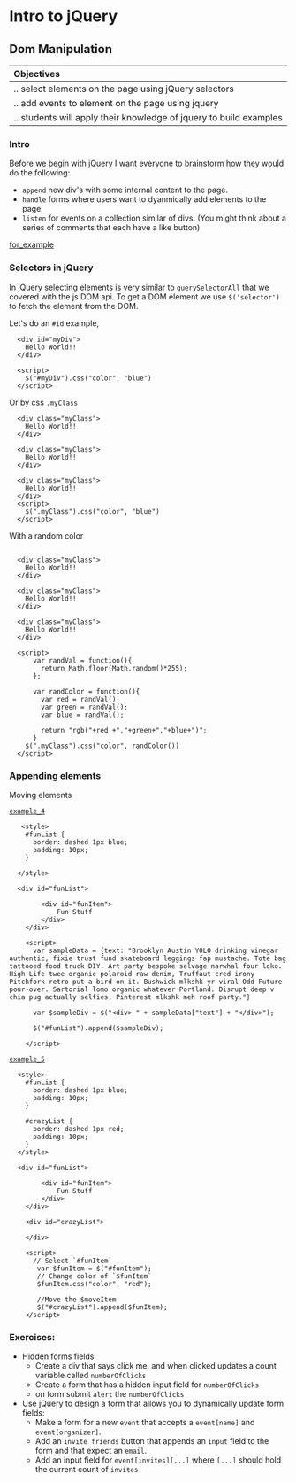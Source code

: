 # Intro to jQuery
## Dom Manipulation

| Objectives  |
| :---- |
| .. select elements on the page using jQuery selectors |
| .. add events to element on the page using jquery |
| .. students will apply their knowledge of jquery to build examples |




### Intro

Before we begin with jQuery I want everyone to brainstorm how they would do the following:

* `append` new div's with some internal content to the page.
* `handle` forms where users want to dyanmically add elements to the page.
* `listen` for events on a collection similar of divs. (You might think about a series of comments that each have a like button)

[for_example](http://jsbin.com/jepoz/2/edit)

### Selectors in jQuery

In jQuery selecting elements is very similar to `querySelectorAll` that we covered with the js DOM api. To get a DOM element we use `$('selector')` to fetch the element from the DOM.

Let's do an `#id` example,

```
  <div id="myDiv">
    Hello World!!
  </div>

  <script>
    $("#myDiv").css("color", "blue")
  </script>
```

Or by css `.myClass`

```
  <div class="myClass">
    Hello World!!
  </div>

  <div class="myClass">
    Hello World!!
  </div>

  <div class="myClass">
    Hello World!!
  </div>
  <script>
    $(".myClass").css("color", "blue")
  </script>
```

With  a random color

```

  <div class="myClass">
    Hello World!!
  </div>

  <div class="myClass">
    Hello World!!
  </div>

  <div class="myClass">
    Hello World!!
  </div>

  <script>
      var randVal = function(){
        return Math.floor(Math.random()*255);
      };

      var randColor = function(){
        var red = randVal();
        var green = randVal();
        var blue = randVal();

        return "rgb("+red +","+green+","+blue+")";
      }
    $(".myClass").css("color", randColor())
  </script>
  ```

### Appending elements
Moving elements

[`example_4`](http://jsbin.com/owoLELUf/1/edit)

```
   <style>
    #funList {
      border: dashed 1px blue;
      padding: 10px;
    }

  </style>

  <div id="funList">

        <div id="funItem">
            Fun Stuff
        </div>
    </div>

    <script>
      var sampleData = {text: "Brooklyn Austin YOLO drinking vinegar authentic, fixie trust fund skateboard leggings fap mustache. Tote bag tattooed food truck DIY. Art party bespoke selvage narwhal four loko. High Life twee organic polaroid raw denim, Truffaut cred irony Pitchfork retro put a bird on it. Bushwick mlkshk yr viral Odd Future pour-over. Sartorial lomo organic whatever Portland. Disrupt deep v chia pug actually selfies, Pinterest mlkshk meh roof party."}

      var $sampleDiv = $("<div> " + sampleData["text"] + "</div>");

      $("#funList").append($sampleDiv);

    </script>
```

[`example_5`](http://jsbin.com/USuqEne/1/edit)

```
  <style>
    #funList {
      border: dashed 1px blue;
      padding: 10px;
    }

    #crazyList {
      border: dashed 1px red;
      padding: 10px;
    }
  </style>

  <div id="funList">

        <div id="funItem">
            Fun Stuff
        </div>
    </div>

    <div id="crazyList">

    </div>

    <script>
      // Select `#funItem`
       var $funItem = $("#funItem");
       // Change color of `$funItem`
       $funItem.css("color", "red");

       //Move the $moveItem
       $("#crazyList").append($funItem);
    </script>

```

### Exercises:

* Hidden forms fields
  * Create a div that says click me, and when clicked updates a count variable called `numberOfClicks`
  * Create a form that has a hidden input field for `numberOfClicks`
  * on form submit `alert` the `numberOfClicks`
* Use jQuery to design a form that allows you to dynamically update form fields:
  * Make a form for a new `event` that accepts a `event[name]` and `event[organizer]`.
  * Add an `invite friends` button that appends an `input` field to the form and that expect an `email`.
  * Add an input field for `event[invites][...]` where `[...]` should hold the current count of `invites`
